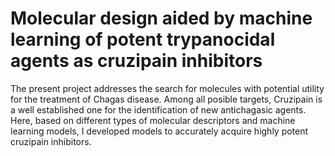 # Molecular design aided by machine learning of potent trypanocidal agents as cruzipain inhibitors 

The present project addresses the search for molecules with potential utility for the treatment of Chagas disease. Among all posible targets, Cruzipain is a well established one for the identification of new antichagasic agents. Here, based on different types of molecular descriptors and machine learning models, I developed models to accurately acquire highly potent cruzipain inhibitors.
